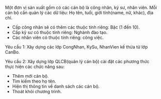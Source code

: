 Một đơn vị sản xuất gồm có các cán bộ là công nhân, kỹ sư, nhân viên. Mỗi cán bộ cần quản lý các dữ liệu: Họ tên, tuổi,
giới tính(name, nữ, khác), địa chỉ.

* Cấp công nhân sẽ có thêm các thuộc tính riêng: Bậc (1 đến 10).
* Cấp kỹ sư có thuộc tính riêng: Nghành đào tạo.
* Các nhân viên có thuộc tính riêng: công việc.

Yêu cầu 1: Xây dựng các lớp CongNhan, KySu, NhanVien kế thừa từ lớp CanBo.

Yêu cầu 2: Xây dựng lớp QLCB(quản lý cán bộ) cài đặt các phương thức thực hiện các chức năng sau:

* Thêm mới cán bộ.
* Tìm kiếm theo họ tên.
* Hiện thị thông tin về danh sách các cán bộ.
* Thoát khỏi chương trình.